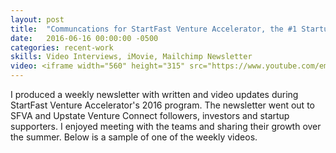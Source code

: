 ```yaml
---
layout: post
title:  "Communcations for StartFast Venture Accelerator, the #1 Startup Accelerator in Upstate, NY"
date:   2016-06-16 00:00:00 -0500
categories: recent-work
skills: Video Interviews, iMovie, Mailchimp Newsletter
video: <iframe width="560" height="315" src="https://www.youtube.com/embed/7UBO8YyGU3s?list=PLIHaa_RNnS6yd4UkYdB7W99trOfyTFS5A" frameborder="0" allowfullscreen></iframe>
---
```

<p>
I produced a weekly newsletter with written and video updates during StartFast Venture Accelerator's 2016 program. The newsletter went out to SFVA and Upstate Venture Connect followers, investors and startup supporters. I enjoyed meeting with the teams and sharing their growth over the summer. Below is a sample of one of the weekly videos.
</p>